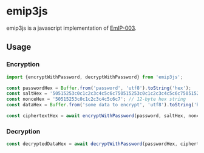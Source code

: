 # emip3js

emip3js is a javascript implementation of [EmIP-003](https://github.com/Emurgo/EmIPs/blob/master/specs/emip-003.md).

## Usage

### Encryption
```js
import {encryptWithPassword, decryptWithPassword} from 'emip3js';

const passwordHex = Buffer.from('password', 'utf8').toString('hex');
const saltHex = '50515253c0c1c2c3c4c5c6c750515253c0c1c2c3c4c5c6c750515253c0c1c2c3'; // 32-byte hex string
const nonceHex = '50515253c0c1c2c3c4c5c6c7'; // 12-byte hex string
const dataHex = Buffer.from('some data to encrypt', 'utf8').toString('hex');

const ciphertextHex = await encryptWithPassword(password, saltHex, nonceHex, dataHex);
```

### Decryption
```js
const decryptedDataHex = await decryptWithPassword(passwordHex, ciphertextHex);
```
